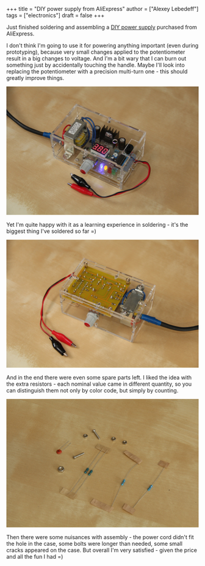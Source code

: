 +++
title = "DIY power supply from AliExpress"
author = ["Alexey Lebedeff"]
tags = ["electronics"]
draft = false
+++

Just finished soldering and assembling a [DIY power supply](https://www.aliexpress.com/item/DIY-Kit-LM317-Adjustable-Regulated-Voltage-Step-down-Power-Supply-Suite-Module-Free-Shipping/32563951591.html?spm=2114.13010608.0.0.fAKrUW) purchased
from AliExpress.

<!--more-->

I don't think I'm going to use it for powering
anything important (even during prototyping), because very small
changes applied to the potentiometer result in a big changes to
voltage. And I'm a bit wary that I can burn out something just by
accidentally touching the handle. Maybe I'll look into replacing the
potentiometer with a precision multi-turn one - this should greatly
improve things.

<img src="/images/diy-psu-top.jpg" alt="DIY PSU - view from the top" class="post-image">

Yet I'm quite happy with it as a learning experience in soldering -
it's the biggest thing I've soldered so far =)

<img src="/images/diy-psu-bottom.jpg" alt="DIY PSU - view from the bottom" class="post-image">

And in the end there were even some spare parts left. I liked the idea
with the extra resistors - each nominal value came in different
quantity, so you can distinguish them not only by color code, but
simply by counting.

<img src="/images/diy-psu-leftovers.jpg" alt="DIY PSU - leftover parts that weren't used" class="post-image">

Then there were some nuisances with assembly - the power cord didn't
fit the hole in the case, some bolts were longer than needed, some
small cracks appeared on the case. But overall I'm very satisfied -
given the price and all the fun I had =)
